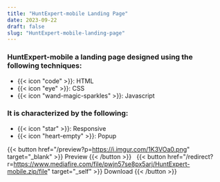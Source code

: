 ```yaml
---
title: "HuntExpert-mobile Landing Page"
date: 2023-09-22
draft: false
slug: "HuntExpert-mobile-landing-page"
---
```

### __HuntExpert-mobile__ a __landing page__ designed using the following techniques:
- {{< icon "code" >}}: HTML
- {{< icon "eye" >}}: CSS
- {{< icon "wand-magic-sparkles" >}}: Javascript  

### It is characterized by the following:
- {{< icon "star" >}}: Responsive
- {{< icon "heart-empty" >}}:  Popup

<!--adsense-->

{{< button href="/preview?p=https://i.imgur.com/1K3VOa0.png" target="_blank" >}}
Preview
{{< /button >}} &nbsp; {{< button href="/redirect?r=https://www.mediafire.com/file/pwjn57se8px5arj/HuntExpert-mobile.zip/file" target="_self" >}}
Download
{{< /button >}}